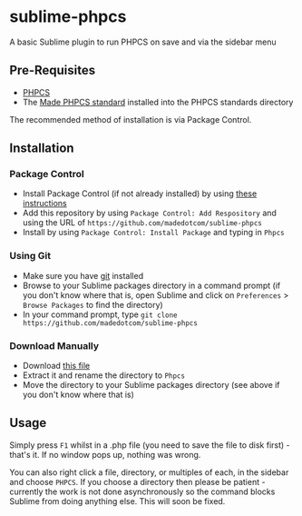 # sublime-phpcs

A basic Sublime plugin to run PHPCS on save and via the sidebar menu

## Pre-Requisites

* [PHPCS](http://pear.php.net/package/PHP_CodeSniffer)
* The [Made PHPCS standard](https://github.com/madedotcom/phpcs-magento-rules)
  installed into the PHPCS standards directory

The recommended method of installation is via Package Control.

## Installation

### Package Control

* Install Package Control (if not already installed) by using
  [these instructions](http://wbond.net/sublime_packages/package_control/installation)
* Add this repository by using `Package Control: Add Respository` and using the
  URL of `https://github.com/madedotcom/sublime-phpcs`
* Install by using `Package Control: Install Package` and typing in `Phpcs`

### Using Git

* Make sure you have [git](http://git-scm.com/) installed
* Browse to your Sublime packages directory in a command prompt (if you don't
  know where that is, open Sublime and click on `Preferences` > `Browse Packages`
  to find the directory)
* In your command prompt, type `git clone https://github.com/madedotcom/sublime-phpcs`

### Download Manually

* Download [this file](https://github.com/madedotcom/sublime-phpcs/zipball/master)
* Extract it and rename the directory to `Phpcs`
* Move the directory to your Sublime packages directory (see above if you don't
  know where that is)

## Usage

Simply press `F1` whilst in a .php file (you need to save the file to disk first) -
that's it. If no window pops up, nothing was wrong.

You can also right click a file, directory, or multiples of each, in the sidebar
and choose `PHPCS`. If you choose a directory then please be patient - currently
the work is not done asynchronously so the command blocks Sublime from doing
anything else. This will soon be fixed.
